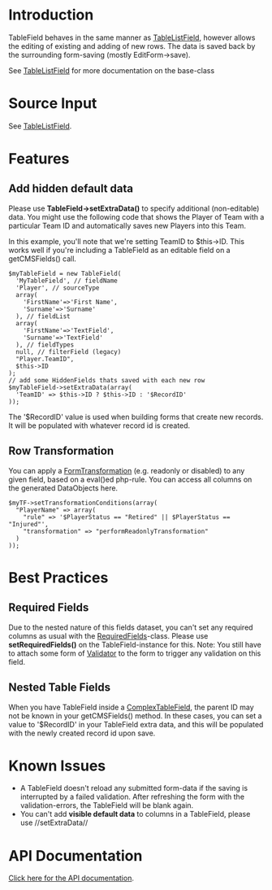 # Introduction

TableField behaves in the same manner as [TableListField](http://api.silverstripe.org/trunk/forms/fields-relational/TableListField.html), however allows the editing of existing and adding of new rows.
The data is saved back by the surrounding form-saving (mostly EditForm->save).

See [TableListField](http://api.silverstripe.org/trunk/forms/fields-relational/TableListField.html) for more documentation on the base-class

# Source Input

See [TableListField](http://api.silverstripe.org/trunk/forms/fields-relational/TableListField.html).

# Features

## Add hidden default data

Please use **TableField->setExtraData()** to specify additional (non-editable) data. You might use the following code that shows the Player of Team with a particular Team ID and automatically saves new Players into this Team.

In this example, you'll note that we're setting TeamID to $this->ID.  This works well if you're including a TableField as an editable field on a getCMSFields() call.

~~~ {php}
$myTableField = new TableField(
  'MyTableField', // fieldName
  'Player', // sourceType
  array(
    'FirstName'=>'First Name',
    'Surname'=>'Surname'
  ), // fieldList
  array(
    'FirstName'=>'TextField',
    'Surname'=>'TextField'
  ), // fieldTypes
  null, // filterField (legacy)
  "Player.TeamID",
  $this->ID
);
// add some HiddenFields thats saved with each new row
$myTableField->setExtraData(array(
  'TeamID' => $this->ID ? $this->ID : '$RecordID'
));
~~~

The '$RecordID' value is used when building forms that create new records.  It will be populated with whatever record id is created.
## Row Transformation

You can apply a [FormTransformation](http://api.silverstripe.org/current/forms/transformations/FormTransformation.html) (e.g. readonly or disabled) to any given field,
based on a eval()ed php-rule. You can access all columns on the generated DataObjects here.
~~~ {php}
$myTF->setTransformationConditions(array(
  "PlayerName" => array(
    "rule" => '$PlayerStatus == "Retired" || $PlayerStatus == "Injured"',
    "transformation" => "performReadonlyTransformation"
  )
));
~~~

# Best Practices

## Required Fields

Due to the nested nature of this fields dataset, you can't set any required columns as usual with the [RequiredFields](http://api.silverstripe.org/current/sapphire/form/RequiredFields.html)-class. Please use **setRequiredFields()** on the TableField-instance for this.
Note: You still have to attach some form of [Validator](http://api.silverstripe.org/trunk/forms/validators/Validator.html) to the form to trigger any validation on this field.

## Nested Table Fields

When you have TableField inside a [ComplexTableField](ComplexTableField), the parent ID may not be known in your getCMSFields() method.  In these cases, you can set a value to '$RecordID' in your TableField extra data, and this will be populated with the newly created record id upon save.

# Known Issues

*  A TableField doesn't reload any submitted form-data if the saving is interrupted by a failed validation. After refreshing the form with the validation-errors, the TableField will be blank again.
*  You can't add **visible default data** to columns in a TableField, please use //setExtraData//


# API Documentation

[Click here for the API documentation](http://api.silverstripe.org/trunk/forms/fields-relational/TableField.html).
